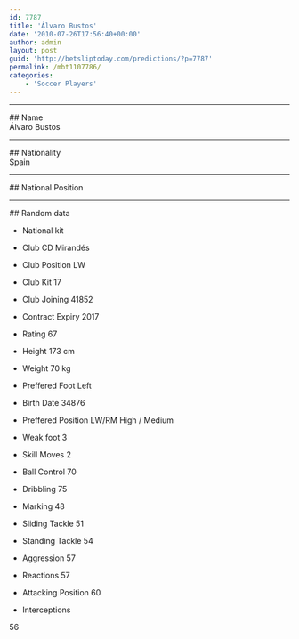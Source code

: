 ```yaml
---
id: 7787
title: 'Álvaro Bustos'
date: '2010-07-26T17:56:40+00:00'
author: admin
layout: post
guid: 'http://betsliptoday.com/predictions/?p=7787'
permalink: /mbt1107786/
categories:
    - 'Soccer Players'
---
```


- - - - - -

\## Name  
 Álvaro Bustos

- - - - - -

\## Nationality  
 Spain

- - - - - -

\## National Position

- - - - - -

\## Random data

- National kit
- Club
 CD Mirandés

- Club Position
 LW

- Club Kit
 17

- Club Joining
 41852

- Contract Expiry
 2017

- Rating
 67

- Height
 173 cm

- Weight
 70 kg

- Preffered Foot
 Left

- Birth Date
 34876

- Preffered Position
 LW/RM High / Medium

- Weak foot
 3

- Skill Moves
 2

- Ball Control
 70

- Dribbling
 75

- Marking
 48

- Sliding Tackle
 51

- Standing Tackle
 54

- Aggression
 57

- Reactions
 57

- Attacking Position
 60

- Interceptions

 56